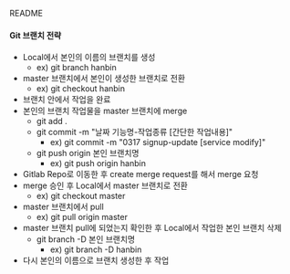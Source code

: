 README


#### Git 브랜치 전략

- Local에서 본인의 이름의 브랜치를 생성
  - ex) git branch hanbin
- master 브랜치에서 본인이 생성한 브랜치로 전환
  - ex) git checkout hanbin
- 브랜치 안에서 작업을 완료
- 본인의 브랜치 작업물을 master 브랜치에 merge
  - git add .
  - git commit -m "날짜 기능명-작업종류 [간단한 작업내용]"
    - ex) git commit -m "0317 signup-update [service modify]"
  - git push origin 본인 브랜치명
    - ex) git push origin hanbin
- Gitlab Repo로 이동한 후 create merge request를 해서 merge 요청
- merge 승인 후 Local에서 master 브랜치로 전환
  - ex) git checkout master
- master 브랜치에서 pull
  - ex) git pull origin master
- master 브랜치 pull에 되었는지 확인한 후 Local에서 작업한 본인 브랜치 삭제
  - git branch -D 본인 브랜치명
    - ex) git branch -D hanbin
- 다시 본인의 이름으로 브랜치 생성한 후 작업
